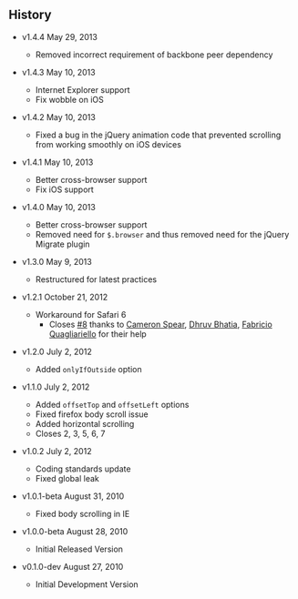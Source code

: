 ## History

- v1.4.4 May 29, 2013
	- Removed incorrect requirement of backbone peer dependency

- v1.4.3 May 10, 2013
	- Internet Explorer support
	- Fix wobble on iOS

- v1.4.2 May 10, 2013
	- Fixed a bug in the jQuery animation code that prevented scrolling from working smoothly on iOS devices

- v1.4.1 May 10, 2013
	- Better cross-browser support
	- Fix iOS support

- v1.4.0 May 10, 2013
	- Better cross-browser support
	- Removed need for `$.browser` and thus removed need for the jQuery Migrate plugin

- v1.3.0 May 9, 2013
	- Restructured for latest practices

- v1.2.1 October 21, 2012
	- Workaround for Safari 6
		- Closes [#8](https://github.com/balupton/jquery-scrollto/issues/8) thanks to [Cameron Spear](https://github.com/CWSpear), [Dhruv Bhatia](https://github.com/dhruv-bhatia), [Fabricio Quagliariello](https://github.com/fmquaglia) for their help

- v1.2.0 July 2, 2012
	- Added `onlyIfOutside` option

- v1.1.0 July 2, 2012
	- Added `offsetTop` and `offsetLeft` options
	- Fixed firefox body scroll issue
	- Added horizontal scrolling
	- Closes 2, 3, 5, 6, 7

- v1.0.2 July 2, 2012
	- Coding standards update
	- Fixed global leak

- v1.0.1-beta August 31, 2010
	- Fixed body scrolling in IE

- v1.0.0-beta August 28, 2010
	- Initial Released Version

- v0.1.0-dev August 27, 2010
	- Initial Development Version
